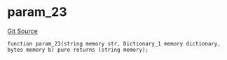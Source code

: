 # param_23
[Git Source](https://github.com/metacontract/mc/blob/c3fc2b414d37afc92bb1cf2e606b4b2bede47403/resources/devkit/api-reference/Flattened.sol)


```solidity
function param_23(string memory str, Dictionary_1 memory dictionary, bytes memory b) pure returns (string memory);
```

